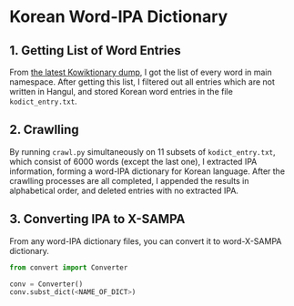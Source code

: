 # Korean Word-IPA Dictionary

## 1. Getting List of Word Entries

From [the latest Kowiktionary dump](https://dumps.wikimedia.org/kowiktionary/20181101/), I got the list of every word in main namespace.
After getting this list, I filtered out all entries which are not written in Hangul, and stored Korean word entries in the file `kodict_entry.txt`.

## 2. Crawlling

By running `crawl.py` simultaneously on 11 subsets of `kodict_entry.txt`, which consist of 6000 words (except the last one), I extracted IPA information, forming a word-IPA dictionary for Korean language.
After the crawlling processes are all completed, I appended the results in alphabetical order, and deleted entries with no extracted IPA.

## 3. Converting IPA to X-SAMPA

From any word-IPA dictionary files, you can convert it to word-X-SAMPA dictionary.

```python
from convert import Converter

conv = Converter()
conv.subst_dict(<NAME_OF_DICT>)
```
